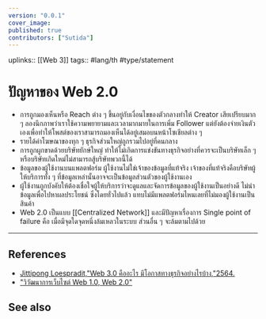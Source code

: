 ```yaml
---
version: "0.0.1"
cover_image:
published: true
contributors: ["Sutida"]
---
```

uplinks:: [[Web 3]]
tags:: #lang/th #type/statement

# ปัญหาของ Web 2.0
- การถูกมองเห็นหรือ Reach ต่าง ๆ ขึ้นอยู่กับเงื่อนไขของตัวกลางทำให้ Creator เสียเปรียบมาก ๆ ลองนึกภาพว่าเราใช้ความพยายามและเวลามากมายในการเพิ่ม Follower แต่ยังต้องจ่ายเงินตัวเองเพื่อทำให้โพสต์ของเราสามารถมองเห็นได้อยู่เสมอบนหน้าโซเชียลต่าง ๆ
- รายได้ค่าโฆษณาของทุก ๆ ธุรกิจส่วนใหญ่ถูกรวมไปอยู่ที่คนกลาง
- การถูกผูกขาดด้วยบริษัทยักษ์ใหญ่ ทำให้ไม่เกิดการแข่งขันทางธุรกิจอย่างที่ควรจะเป็นบริษัทเล็ก ๆ หรือบริษัทเกิดใหม่ไม่สามารถสู้บริษัทพวกนี้ได้
- ข้อมูลของผู้ใช้งานบนแพลตฟอร์ม ผู้ใช้งานไม่ใช่เจ้าของข้อมูลที่แท้จริง เจ้าของที่แท้จริงคือบริษัทผู้ให้บริการทั้ง ๆ ที่ข้อมูลเหล่านั้นอาจจะเป็นข้อมูลส่วนตัวของผู้ใช้งานเอง
- ผู้ใช้งานถูกบังคับให้ต้องเชื่อใจผู้ให้บริการว่าจะดูแลและจัดการข้อมูลของผู้ใช้งานเป็นอย่างดี ไม่นำข้อมูลเพื่อไปหาผลประโยชน์ ซึ่งโดยทั่วไปแล้ว แทบไม่มีแพลตฟอร์มไหนเลยที่ไม่มองผู้ใช้งานเป็นสินค้า
- Web 2.0 เป็นแบบ [[Centralized Network]] และมีปัญหาเรื่องการ Single point of failure คือ เมื่อมีจุดใดจุดหนึ่งล้มเหลวในระบบ ส่วนอื่น ๆ จะล้มตามไปด้วย
---
## References
- [Jittipong Loespradit,"Web 3.0 คืออะไร มีโอกาสทางธุรกิจอย่างไรบ้าง,"2564.](https://www.martechthai.com/technology/what-is-web-3-and-marketing/)
- ["วิวัฒนาการเว็บไซต์ Web 1.0, Web 2.0"](https://sites.google.com/a/bumail.net/technoloyi-websit/wiwathnakar-websit-web-1-0-web-2-0-web-3-0-web-4-0)
## See also